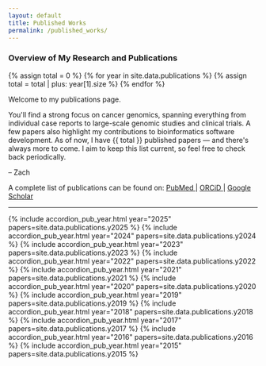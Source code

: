 ```yaml
---
layout: default
title: Published Works
permalink: /published_works/
---
```


### Overview of My Research and Publications

{% assign total = 0 %}
{% for year in site.data.publications %}
  {% assign total = total | plus: year[1].size %}
{% endfor %}

Welcome to my publications page.

You'll find a strong focus on cancer genomics, spanning everything from individual case reports to large-scale genomic studies and clinical trials. A few papers also highlight my contributions to bioinformatics software development. As of now, I have {{ total }} published papers — and there's always more to come. I aim to keep this list current, so feel free to check back periodically.

– Zach

A complete list of publications can be found on:
<a href="https://www.ncbi.nlm.nih.gov/myncbi/zach.skidmore.1/bibliography/public/">
PubMed <i class="fa-solid fa-book"></i>
</a>
 | 
<a href="https://www.ncbi.nlm.nih.gov/myncbi/zach.skidmore.1/bibliography/public/">
ORCiD <i class="fa-brands fa-orcid"></i>
</a>
 | 
<a href="https://www.ncbi.nlm.nih.gov/myncbi/zach.skidmore.1/bibliography/public/">
Google Scholar <i class="fa-solid fa-file-lines"></i>
</a>

<hr>

<div class="container my-5">
  <div class="accordion" id="pubAccordion">
    {% include accordion_pub_year.html year="2025" papers=site.data.publications.y2025 %}
    {% include accordion_pub_year.html year="2024" papers=site.data.publications.y2024 %}
    {% include accordion_pub_year.html year="2023" papers=site.data.publications.y2023 %}
    {% include accordion_pub_year.html year="2022" papers=site.data.publications.y2022 %}
    {% include accordion_pub_year.html year="2021" papers=site.data.publications.y2021 %}
    {% include accordion_pub_year.html year="2020" papers=site.data.publications.y2020 %}
    {% include accordion_pub_year.html year="2019" papers=site.data.publications.y2019 %}
    {% include accordion_pub_year.html year="2018" papers=site.data.publications.y2018 %}
    {% include accordion_pub_year.html year="2017" papers=site.data.publications.y2017 %}
    {% include accordion_pub_year.html year="2016" papers=site.data.publications.y2016 %}
    {% include accordion_pub_year.html year="2015" papers=site.data.publications.y2015 %}
  </div>
</div>